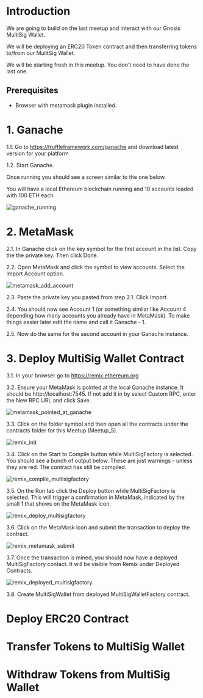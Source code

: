 # Introduction

We are going to build on the last meetup and interact with our Gnosis MultiSig Wallet.

We will be deploying an ERC20 Token contract and then transferring tokens to/from our MulitSig Wallet.

We will be starting fresh in this meetup. You don't need to have done the last one.

## Prerequisites

- Browser with metamask plugin installed.

# 1. Ganache

1.1. Go to https://truffleframework.com/ganache and download latest version for your platform

1.2. Start Ganache.

Once running you should see a screen similar to the one below.

You will have a local Ethereum blockchain running and 10 accounts loaded with 100 ETH each.

![ganache_running](images/ganache_running.png)

# 2. MetaMask

2.1. In Ganache click on the key symbol for the first account in the list. Copy the the private key. Then click Done.

2.2. Open MetaMask and click the symbol to view accounts. Select the Import Account option.

![metamask_add_account](images/metamask_add_account.png)

2.3. Paste the private key you pasted from step 2.1. Click Import.

2.4. You should now see Account 1 (or something similar like Account 4 depending how many accounts you already have in MetaMask). To make things easier later edit the name and call it Ganache - 1.

2.5. Now do the same for the second account in your Ganache instance.


# 3. Deploy MultiSig Wallet Contract

3.1. In your browser go to https://remix.ethereum.org

3.2. Ensure your MetaMask is pointed at the local Ganache instance. It should be http://localhost:7545. If not add it in by select Custom RPC, enter the New RPC URL and click Save.

![metamask_pointed_at_ganache](images/metamask_pointed_at_ganache.png)

3.3. Click on the folder symbol and then open all the contracts under the contracts folder for this Meetup (Meetup_5).

![remix_init](images/remix_init.png)

3.4. Click on the Start to Compile button while MultiSigFactory is selected. You should see a bunch of output below. These are just warnings - unless they are red. The contract has still be compiled.

![remix_compile_multisigfactory](images/remix_compile_multisigfactory.png)

3.5. On the Run tab click the Deploy button while MultiSigFactory is selected. This will trigger a confirmation in MetaMask, indicated by the small 1 that shows on the MetaMask icon.

![remix_deploy_multisigfactory](images/remix_deploy_multisigfactory.png)

3.6. Click on the MetaMask icon and submit the transaction to deploy the contract.

![remix_metamask_submit](images/remix_metamask_submit.png)

3.7. Once the transaction is mined, you should now have a deployed MultiSigFactory contact. It will be visible from Remix under Deployed Contracts.

![remix_deployed_multisigfactory](images/remix_deployed_multisigfactory.png)

3.8. Create MultiSigWallet from deployed MultiSigWalletFactory contract.


# Deploy ERC20 Contract

 
# Transfer Tokens to MultiSig Wallet

# Withdraw Tokens from MultiSig Wallet

